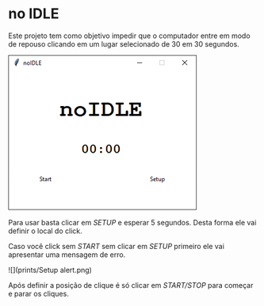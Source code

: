 # **no IDLE**

Este projeto tem como objetivo impedir que o computador entre 
em modo de repouso clicando em um lugar selecionado de 30 em 30 segundos.

![](prints/UI.png)

Para usar basta clicar em *SETUP* e esperar 5 segundos. Desta forma ele vai definir o local do click. 

Caso você click sem *START* sem clicar em *SETUP* primeiro ele vai apresentar uma mensagem de erro.

![](prints/Setup alert.png)

Após definir a posição de clique é só clicar em *START/STOP* para começar e parar os cliques.

